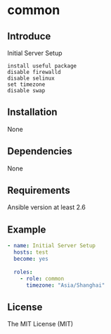# common

## Introduce
Initial Server Setup

    install useful package
    disable firewalld
    disable selinux
    set timezone
    disable swap

## Installation
None

## Dependencies
None

## Requirements
Ansible version at least 2.6

## Example
```yaml
- name: Initial Server Setup
  hosts: test
  become: yes
  
  roles:
    - role: common
      timezone: "Asia/Shanghai"
```

## License
The MIT License (MIT)
